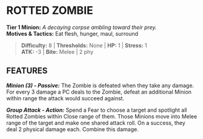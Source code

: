 # ROTTED ZOMBIE

**Tier 1 Minion:** *A decaying corpse ambling toward their prey.*  
**Motives & Tactics:** Eat flesh, hunger, maul, surround

> **Difficulty:** 8 | **Thresholds:** None | **HP:** 1 | **Stress:** 1  
> **ATK:** -3 | **Bite:** Melee | 2 phy  

## FEATURES

***Minion (3) - Passive:*** The Zombie is defeated when they take any damage. For every 3 damage a PC deals to the Zombie, defeat an additional Minion within range the attack would succeed against.

***Group Attack - Action:*** Spend a Fear to choose a target and spotlight all Rotted Zombies within Close range of them. Those Minions move into Melee range of the target and make one shared attack roll. On a success, they deal 2 physical damage each. Combine this damage.
